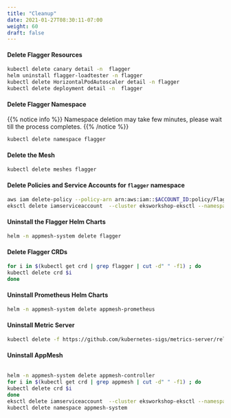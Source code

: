 ```yaml
---
title: "Cleanup"
date: 2021-01-27T08:30:11-07:00
weight: 60
draft: false
---
```


#### Delete Flagger Resources

```bash
kubectl delete canary detail -n  flagger
helm uninstall flagger-loadtester -n flagger
kubectl delete HorizontalPodAutoscaler detail -n flagger
kubectl delete deployment detail -n  flagger
```

#### Delete Flagger Namespace

{{% notice info %}}
Namespace deletion may take few minutes, please wait till the process completes.
{{% /notice %}}

```bash
kubectl delete namespace flagger
```

#### Delete the Mesh

```bash
kubectl delete meshes flagger
```

#### Delete Policies and Service Accounts for `flagger` namespace

```bash
aws iam delete-policy --policy-arn arn:aws:iam::$ACCOUNT_ID:policy/FlaggerEnvoyNamespaceIAMPolicy
eksctl delete iamserviceaccount  --cluster eksworkshop-eksctl --namespace flagger --name flagger-envoy-proxies
```

#### Uninstall the Flagger Helm Charts

```bash
helm -n appmesh-system delete flagger
```

#### Delete Flagger CRDs

```bash
for i in $(kubectl get crd | grep flagger | cut -d" " -f1) ; do
kubectl delete crd $i
done
```

#### Uninstall Prometheus Helm Charts

```bash
helm -n appmesh-system delete appmesh-prometheus
```

#### Uninstall Metric Server

```bash
kubectl delete -f https://github.com/kubernetes-sigs/metrics-server/releases/download/v0.4.1/components.yaml
```

#### Uninstall AppMesh 

```bash

helm -n appmesh-system delete appmesh-controller
for i in $(kubectl get crd | grep appmesh | cut -d" " -f1) ; do
kubectl delete crd $i
done
eksctl delete iamserviceaccount  --cluster eksworkshop-eksctl --namespace appmesh-system --name appmesh-controller
kubectl delete namespace appmesh-system
```
